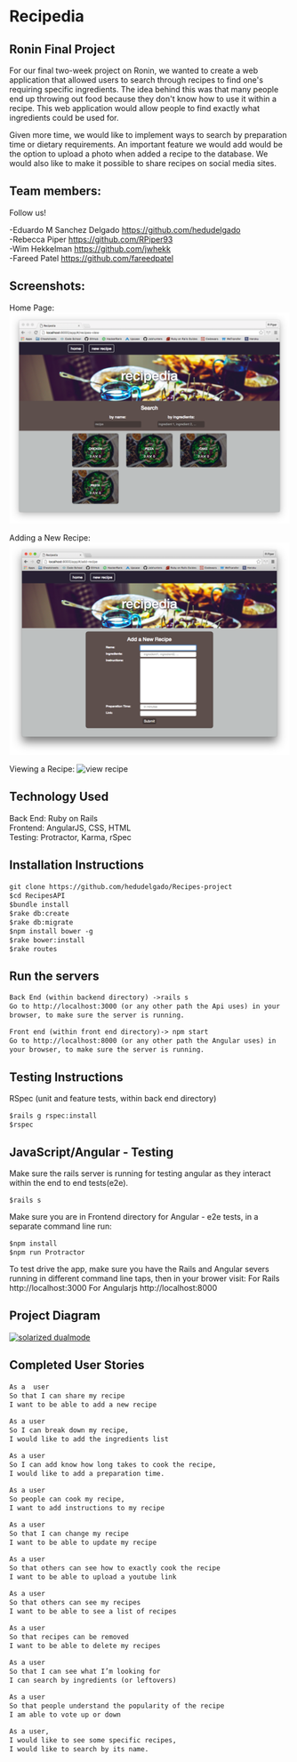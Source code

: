 Recipedia
==============

Ronin Final Project
-------------

For our final two-week project on Ronin, we wanted to create a web application that allowed users to search through recipes to find one's requiring specific ingredients. The idea behind this was that many people end up throwing out food because they don't know how to use it within a recipe. This web application would allow people to find exactly what ingredients could be used for.

Given more time, we would like to implement ways to search by preparation time or dietary requirements. An important feature we would add would be the option to upload a photo when added a recipe to the database. We would also like to make it possible to share recipes on social media sites.

Team members:
-------------

Follow us!

-Eduardo M Sanchez Delgado https://github.com/hedudelgado  
-Rebecca Piper https://github.com/RPiper93  
-Wim Hekkelman https://github.com/jwhekk  
-Fareed Patel https://github.com/fareedpatel

Screenshots:
---------------

Home Page:
![homepage](/screencaps/homepage.png)

Adding a New Recipe:
![add a recipe](/screencaps/add_recipe.png)

Viewing a Recipe:
![view recipe](/screecaps/view_recipe.png)

Technology Used
---------------
Back End: Ruby on Rails  
Frontend: AngularJS, CSS, HTML  
Testing: Protractor, Karma, rSpec  

Installation Instructions
-------------------------
```
git clone https://github.com/hedudelgado/Recipes-project
$cd RecipesAPI
$bundle install
$rake db:create
$rake db:migrate
$npm install bower -g
$rake bower:install
$rake routes
```

Run the servers
---------------

```
Back End (within backend directory) ->rails s
Go to http://localhost:3000 (or any other path the Api uses) in your browser, to make sure the server is running.
```
```
Front end (within front end directory)-> npm start
Go to http://localhost:8000 (or any other path the Angular uses) in your browser, to make sure the server is running.
```



Testing Instructions
--------------------

RSpec (unit and feature tests, within back end directory)

```
$rails g rspec:install
$rspec
```

JavaScript/Angular - Testing
-----------------------------

Make sure the rails server is running for testing angular as they interact within the end to end tests(e2e).
```
$rails s
```

Make sure you are in Frontend directory for Angular - e2e tests, in a separate command line run:
```
$npm install
$npm run Protractor
```

To test drive the app, make sure you have the Rails and Angular severs running in different command line taps, then in your brower visit: For Rails http://localhost:3000 For Angularjs http://localhost:8000


Project Diagram
---------------

[![solarized dualmode](https://github.com/hedudelgado/Recipes-project/blob/master/diagram.png)](#features)

Completed User Stories
------------
```
As a  user
So that I can share my recipe
I want to be able to add a new recipe
```
```
As a user
So I can break down my recipe,
I would like to add the ingredients list
```
```
As a user
So I can add know how long takes to cook the recipe,
I would like to add a preparation time.
```
```
As a user
So people can cook my recipe,
I want to add instructions to my recipe
```
```
As a user
So that I can change my recipe
I want to be able to update my recipe
```
```
As a user
So that others can see how to exactly cook the recipe
I want to be able to upload a youtube link
```
```
As a user
So that others can see my recipes
I want to be able to see a list of recipes
```
```
As a user
So that recipes can be removed
I want to be able to delete my recipes
```
```
As a user
So that I can see what I’m looking for
I can search by ingredients (or leftovers)
```
```
As a user
So that people understand the popularity of the recipe
I am able to vote up or down
```
```
As a user,
I would like to see some specific recipes,
I would like to search by its name.
```
